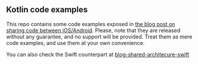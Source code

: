 ## Kotlin code examples

This repo contains some code examples exposed in [the blog post on sharing code between iOS/Android](https://angelolloqui.com/blog/38-Swift-vs-Kotlin-for-real-iOS-Android-apps). Please, note that they are released without any guarantee, and no support will be provided. Treat them as mere code examples, and use them at your own convenience.

You can also check the Swift counterpart at [blog-shared-architecure-swift](https://github.com/angelolloqui/blog-shared-architecure-swift)